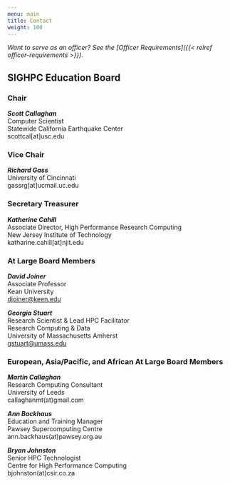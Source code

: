 ```yaml
---
menu: main
title: Contact
weight: 100
---
```



_Want to serve as an officer? See the [Officer Requirements]({{< relref officer-requirements >}})_.

## SIGHPC Education Board

### Chair

**_Scott Callaghan_**  
Computer Scientist  
Statewide California Earthquake Center  
scottcal[at]usc.edu  

### Vice Chair

**_Richard Gass_**  
University of Cincinnati  
gassrg[at]ucmail.uc.edu  

### Secretary Treasurer  

**_Katherine Cahill_**  
Associate Director, High Performance Research Computing  
New Jersey Institute of Technology  
katharine.cahill[at]njit.edu  

### At Large Board Members  

**_David Joiner_**  
Associate Professor  
Kean University  
djoiner@keen.edu  

**_Georgia Stuart_**  
Research Scientist & Lead HPC Facilitator  
Research Computing & Data  
University of Massachusetts Amherst  
gstuart@umass.edu 

### European, Asia/Pacific, and African At Large Board Members

**_Martin Callaghan_**  
Research Computing Consultant  
University of Leeds  
callaghanmt(at)gmail.com  

**_Ann Backhaus_**  
Education and Training Manager  
Pawsey Supercomputing Centre  
ann.backhaus(at)pawsey.org.au  

**_Bryan Johnston_**  
Senior HPC Technologist  
Centre for High Performance Computing  
bjohnston(at)csir.co.za  
